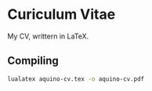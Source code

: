 # Curiculum Vitae

My CV, writtern in LaTeX.

## Compiling

```bash
lualatex aquino-cv.tex -o aquino-cv.pdf
```
